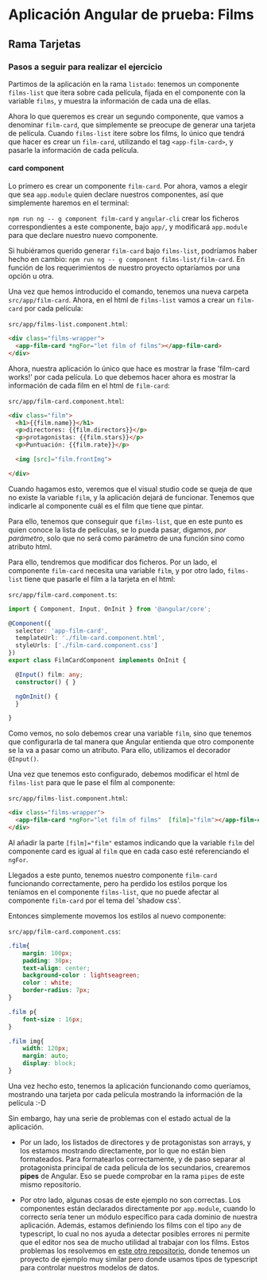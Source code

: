 # Aplicación Angular de prueba: Films

## Rama Tarjetas

### Pasos a seguir para realizar el ejercicio

Partimos de la aplicación en la rama `listado`: tenemos un componente `films-list` que itera sobre cada película, fijada en el componente con la variable `films`, y muestra la información de cada una de ellas.

Ahora lo que queremos es crear un segundo componente, que vamos a denominar `film-card`, que simplemente se preocupe de generar una tarjeta de película. Cuando `films-list` itere sobre los films, lo único que tendrá que hacer es crear un `film-card`, utilizando el tag `<app-film-card>`, y pasarle la información de cada película.

#### card component

Lo primero es crear un componente `film-card`. Por ahora, vamos a elegir que sea `app.module` quien declare nuestros componentes, así que simplemente haremos en el terminal:

`npm run ng -- g component film-card` y `angular-cli` crear los ficheros correspondientes a este componente, bajo `app/`, y modificará `app.module` para que declare nuestro nuevo componente.

Si hubiéramos querido generar `film-card` bajo `films-list`, podríamos haber hecho en cambio:
`npm run ng -- g component films-list/film-card`. En función de los requerimientos de nuestro proyecto optaríamos por una opción u otra.

Una vez que hemos introducido el comando, tenemos una nueva carpeta `src/app/film-card`. Ahora, en el html de `films-list` vamos a crear un `film-card` por cada película:

`src/app/films-list.component.html`:

```html
<div class="films-wrapper">
  <app-film-card *ngFor="let film of films"></app-film-card>
</div>
```

Ahora, nuestra aplicación lo único que hace es mostrar la frase 'film-card works!' por cada película.
Lo que debemos hacer ahora es mostrar la información de cada film en el html de `film-card`:

`src/app/film-card.component.html`:

```html
<div class="film">
  <h1>{{film.name}}</h1>
  <p>directores: {{film.directors}}</p>
  <p>protagonistas: {{film.stars}}</p>
  <p>Puntuación: {{film.rate}}</p>

  <img [src]="film.frontImg">

</div>
```

Cuando hagamos esto, veremos que el visual studio code se queja de que no existe la variable `film`, y la aplicación dejará de funcionar. Tenemos que indicarle al componente cuál es el film que tiene que pintar.

Para ello, tenemos que conseguir que `films-list`, que en este punto es quien conoce la lista de películas, se lo pueda pasar, digamos, *por parámetro*, solo que no será como parámetro de una función sino como atributo html.

Para ello, tendremos que modificar dos ficheros. Por un lado, el componente `film-card` necesita una variable `film`, y por otro lado, `films-list` tiene que pasarle el film a la tarjeta en el html:

`src/app/film-card.component.ts`:

```typescript
import { Component, Input, OnInit } from '@angular/core';

@Component({
  selector: 'app-film-card',
  templateUrl: './film-card.component.html',
  styleUrls: ['./film-card.component.css']
})
export class FilmCardComponent implements OnInit {

  @Input() film: any;
  constructor() { }

  ngOnInit() {
  }

}
```

Como vemos, no solo debemos crear una variable `film`, sino que tenemos que configurarla de tal manera que Angular entienda que otro componente se la va a pasar como un atributo. Para ello, utilizamos el decorador `@Input()`.

Una vez que tenemos esto configurado, debemos modificar el html de `films-list` para que le pase el film al componente:

`src/app/films-list.component.html`:

```html
<div class="films-wrapper">
  <app-film-card *ngFor="let film of films"  [film]="film"></app-film-card>
</div>
```

Al añadir la parte `[film]="film"` estamos indicando que la variable `film` del componente card es igual al `film` que en cada caso esté referenciando el `ngFor`.

Llegados a este punto, tenemos nuestro componente `film-card` funcionando correctamente, pero ha perdido los estilos porque los teníamos en el componente `films-list`, que no puede afectar al componente `film-card` por el tema del 'shadow css'.

Entonces simplemente movemos los estilos al nuevo componente:

`src/app/film-card.component.css`:

```css
.film{
    margin: 100px;
    padding: 30px;
    text-align: center;
    background-color : lightseagreen;
    color : white;
    border-radius: 7px;
}

.film p{
    font-size : 16px;
}

.film img{
    width: 120px;
    margin: auto;
    display: block;
}
```

Una vez hecho esto, tenemos la aplicación funcionando como queríamos, mostrando una tarjeta por cada película mostrando la información de la película :-D

Sin embargo, hay una serie de problemas con el estado actual de la aplicación.

 - Por un lado, los listados de directores y de protagonistas son arrays, y los estamos mostrando directamente, por lo que no están bien formateados. Para formatearlos correctamente, y de paso separar al protagonista principal de cada película de los secundarios, crearemos **pipes** de Angular. Eso se puede comprobar en la rama `pipes` de este mismo repositorio.

 - Por otro lado, algunas cosas de este ejemplo no son correctas. Los componentes están declarados directamente por `app.module`, cuando lo correcto sería tener un módulo específico para cada dominio de nuestra aplicación. Además, estamos definiendo los films con el tipo `any` de typescript, lo cual no nos ayuda a detectar posibles errores ni permite que el editor nos sea de mucho utilidad al trabajar con los films. Estos problemas los resolvemos en [este otro repositorio](https://github.com/Sergeon/Ejemplo-Angular-users), donde tenemos un proyecto de ejemplo muy similar pero donde usamos tipos de typescript para controlar nuestros modelos de datos.
